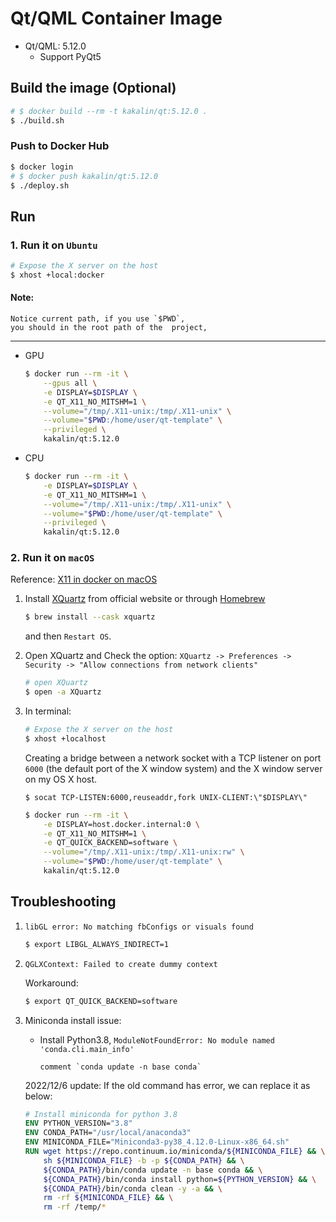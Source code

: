# Qt/QML Container Image

- Qt/QML: 5.12.0
    - Support PyQt5

## Build the image (Optional)

```bash
# $ docker build --rm -t kakalin/qt:5.12.0 .
$ ./build.sh
```

### Push to Docker Hub

```bash
$ docker login
# $ docker push kakalin/qt:5.12.0
$ ./deploy.sh
```

## Run

### 1. Run it on `Ubuntu`

```bash
# Expose the X server on the host
$ xhost +local:docker
```

#### Note:

```
Notice current path, if you use `$PWD`,
you should in the root path of the  project,
```
---

- GPU

    ```bash
    $ docker run --rm -it \
        --gpus all \
        -e DISPLAY=$DISPLAY \
        -e QT_X11_NO_MITSHM=1 \
        --volume="/tmp/.X11-unix:/tmp/.X11-unix" \
        --volume="$PWD:/home/user/qt-template" \
        --privileged \
        kakalin/qt:5.12.0
    ```

- CPU

    ```bash
    $ docker run --rm -it \
        -e DISPLAY=$DISPLAY \
        -e QT_X11_NO_MITSHM=1 \
        --volume="/tmp/.X11-unix:/tmp/.X11-unix" \
        --volume="$PWD:/home/user/qt-template" \
        --privileged \
        kakalin/qt:5.12.0
    ```

### 2. Run it on `macOS`

Reference: [X11 in docker on macOS](https://gist.github.com/cschiewek/246a244ba23da8b9f0e7b11a68bf3285)

1. Install [XQuartz](https://dl.bintray.com/xquartz/downloads/XQuartz-2.7.11.dmg) from official website or through [Homebrew](https://brew.sh/)

    ```bash
    $ brew install --cask xquartz
    ```

    and then `Restart OS`.

2. Open XQuartz and Check the option: `XQuartz -> Preferences -> Security -> "Allow connections from network clients"`

    ```bash
    # open XQuartz
    $ open -a XQuartz
    ```

3. In terminal:

    ```bash
    # Expose the X server on the host
    $ xhost +localhost
    ```

    Creating a bridge between a network socket with a TCP listener on port `6000` (the default port of the X window system) and the X window server on my OS X host.

    ```
    $ socat TCP-LISTEN:6000,reuseaddr,fork UNIX-CLIENT:\"$DISPLAY\"
    ```

    ```bash
    $ docker run --rm -it \
        -e DISPLAY=host.docker.internal:0 \
        -e QT_X11_NO_MITSHM=1 \
        -e QT_QUICK_BACKEND=software \
        --volume="/tmp/.X11-unix:/tmp/.X11-unix:rw" \
        --volume="$PWD:/home/user/qt-template" \
        kakalin/qt:5.12.0
    ```

## Troubleshooting

1. `libGL error: No matching fbConfigs or visuals found`

    ```bash
    $ export LIBGL_ALWAYS_INDIRECT=1
    ```

2. `QGLXContext: Failed to create dummy context`

    Workaround:

    ```bash
    $ export QT_QUICK_BACKEND=software
    ```

3. Miniconda install issue:
    - Install Python3.8, `ModuleNotFoundError: No module named 'conda.cli.main_info'`

        ```
        comment `conda update -n base conda`
        ```

    2022/12/6 update:  If the old command has error, we can replace it as below:

    ```dockerfile
    # Install miniconda for python 3.8
    ENV PYTHON_VERSION="3.8"
    ENV CONDA_PATH="/usr/local/anaconda3"
    ENV MINICONDA_FILE="Miniconda3-py38_4.12.0-Linux-x86_64.sh"
    RUN wget https://repo.continuum.io/miniconda/${MINICONDA_FILE} && \
        sh ${MINICONDA_FILE} -b -p ${CONDA_PATH} && \
        ${CONDA_PATH}/bin/conda update -n base conda && \
        ${CONDA_PATH}/bin/conda install python=${PYTHON_VERSION} && \
        ${CONDA_PATH}/bin/conda clean -y -a && \
        rm -rf ${MINICONDA_FILE} && \
        rm -rf /temp/*
    ```
